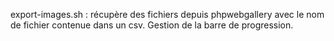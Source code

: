 export-images.sh : récupère des fichiers depuis phpwebgallery avec le nom de fichier contenue dans un csv. Gestion de la barre de progression.
